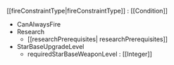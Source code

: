 [[fireConstraintType|fireConstraintType]] : [[Condition]]
   * CanAlwaysFire
   * Research
     * [[researchPrerequisites| researchPrerequisites]]
   * StarBaseUpgradeLevel
     * requiredStarBaseWeaponLevel : [[Integer]]
